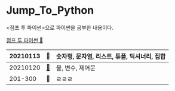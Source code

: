 # Jump_To_Python
<점프 투 파이썬>으로 파이썬을 공부한 내용이다.

[점프 투 파이썬 📔](https://wikidocs.net/book/1)

|20210113|🔗|숫자형, 문자열, 리스트, 튜플, 딕셔너리, 집합|
|---|---|---|
|20210120|[🔗](https://github.com/IsaacTips/Jump_To_Python/blob/main/20210120JTPy.ipynb)|불, 변수, 제어문|
|201-300|🔗|ㄹㄹㄹ|

